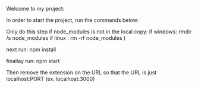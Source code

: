 Welcome to my project:

In order to start the project, run the commands below:


Only do this step if node_modules is not in the local copy:
if windows: rmdir /s node_modules
if linux : rm -rf node_modules )

next run: npm install

finallay run: npm start

Then remove the extension on the URL so that the URL is just localhost:PORT (ex. localhost:3000)
